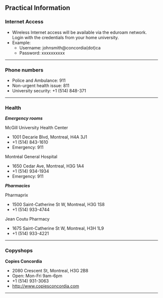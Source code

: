 ## Practical Information

### Internet Access

* Wireless Internet access will be available via the eduroam network. Login with the credentials from your home university.
* Example:
  + Username: johnsmith@concordia(dot)ca
  + Password: xxxxxxxxxx

***

### Phone numbers

* Police and Ambulance: 911
* Non-urgent health issue: 811
* University security: +1 (514) 848-371

***

### Health

***Emergency rooms***

McGill University Health Center
* 1001 Decarie Blvd, Montreal, H4A 3J1
* +1 (514) 843-1610
* Emergency: 911

Montréal General Hospital
* 1650 Cedar Ave, Montreal, H3G 1A4
* +1 (514) 934-1934
* Emergency: 911

***Pharmacies***

Pharmaprix
* 1500 Saint-Catherine St W, Montreal, H3G 1S8
* +1 (514) 933-4744

Jean Coutu Pharmacy
* 1675 Saint-Catherine St W, Montreal, H3H 1L9
* +1 (514) 933-4221

***

### Copyshops

**Copies Concordia**
* 2080 Crescent St, Montreal, H3G 2B8
* Open: Mon-Fri 9am-6pm
* +1 (514) 931-3063
* http://www.copiesconcordia.com

***
